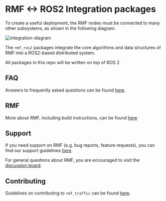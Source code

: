 # RMF <-> ROS2 Integration packages

To create a useful deployment, the RMF nodes must be connected to many other subsystems, as shown in the following diagram.

![integration-diagram](/docs/rmf_core_integration_diagram.png)

The `rmf_ros2` packages integrate the core algorithms and data structures of RMF into a ROS2-based distributed system.

All packages in this repo will be written on top of ROS 2.

## FAQ

Answers to frequently asked questions can be found [here](docs/faq.md).

## RMF

More about RMF, including build instructions, can be found [here](https://github.com/open-rmf/rmf)

## Support

If you need support on RMF (e.g. bug reports, feature requests), you can find our support guidelines [here](https://openrmf.readthedocs.io/en/latest/support/index.html).

For general questions about RMF, you are encouraged to visit the [discussion board](https://github.com/open-rmf/rmf/discussions).

## Contributing
Guidelines on contributing to `rmf_traffic` can be found [here](CONTRIBUTING.md).
